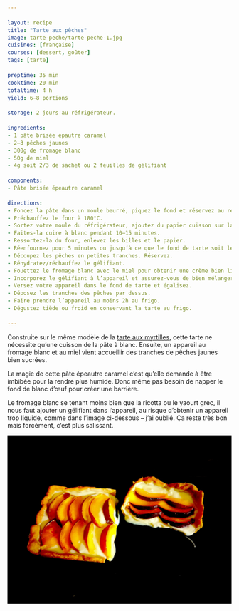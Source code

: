 ```yaml
---

layout: recipe
title: "Tarte aux pêches"
image: tarte-peche/tarte-peche-1.jpg
cuisines: [française]
courses: [dessert, goûter]
tags: [tarte]

preptime: 35 min
cooktime: 20 min
totaltime: 4 h
yield: 6–8 portions

storage: 2 jours au réfrigérateur.

ingredients:
- 1 pâte brisée épautre caramel
- 2–3 pêches jaunes
- 300g de fromage blanc
- 50g de miel
- 4g soit 2/3 de sachet ou 2 feuilles de gélifiant

components:
- Pâte brisée épeautre caramel

directions:
- Foncez la pâte dans un moule beurré, piquez le fond et réservez au réfrigérateur.
- Préchauffez le four à 180°C.
- Sortez votre moule du réfrigérateur, ajoutez du papier cuisson sur la pâte puis déposez des cailloux ou des billes de cuisson.
- Faites-la cuire à blanc pendant 10–15 minutes.
- Ressortez-la du four, enlevez les billes et le papier.
- Réenfournez pour 5 minutes ou jusqu’à ce que le fond de tarte soit légèrement doré.
- Découpez les pêches en petites tranches. Réservez.
- Réhydratez/réchauffez le gélifiant.
- Fouettez le fromage blanc avec le miel pour obtenir une crème bien lisse.
- Incorporez le gélifiant à l’appareil et assurez-vous de bien mélanger.
- Versez votre appareil dans le fond de tarte et égalisez.
- Déposez les tranches des pêches par dessus.
- Faire prendre l’appareil au moins 2h au frigo.
- Dégustez tiède ou froid en conservant la tarte au frigo.

---
```


Construite sur le même modèle de la [tarte aux myrtilles](tarte-myrtille.html), cette tarte ne nécessite qu’une cuisson de la pâte à blanc. Ensuite, un appareil au fromage blanc et au miel vient accueillir des tranches de pêches jaunes bien sucrées. 

La magie de cette pâte épeautre caramel c’est qu’elle demande à être imbibée pour la rendre plus humide. Donc même pas besoin de napper le fond de blanc d’œuf pour créer une barrière.

Le fromage blanc se tenant moins bien que la ricotta ou le yaourt grec, il nous faut ajouter un gélifiant dans l’appareil, au risque d’obtenir un appareil trop liquide, comme dans l’image ci-dessous – j’ai oublié. Ça reste très bon mais forcément, c’est plus salissant.

![Ça c’est ce qui arrive quand on oublie le gélifiant dans le fromage blanc, plus liquide que la ricotta et le yaourt grec.](../images/tarte-peche/tarte-peche-2.jpg)